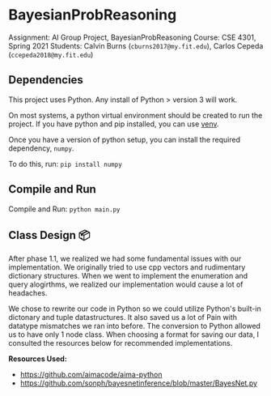 # BayesianProbReasoning

Assignment: AI Group Project, BayesianProbReasoning
Course: CSE 4301, Spring 2021
Students: Calvin Burns (`cburns2017@my.fit.edu`), Carlos Cepeda (`ccepeda2018@my.fit.edu`)

## Dependencies 

This project uses Python. Any install of Python > version 3 will work.

On most systems, a python virtual environment should be created to run the project. If you have python and pip installed, you can use [venv](https://docs.python.org/3/library/venv.html#module-venv).

Once you have a version of python setup, you can install the required dependency, `numpy`. 

To do this, run: `pip install numpy`

## Compile and Run

Compile and Run: `python main.py`

## Class Design :package:

After phase 1.1, we realized we had some fundamental issues with our implementation. We originally tried to use cpp vectors and rudimentary dictionary structures. When we went to implement the enumeration and query alogirthms, we realized our implementation would cause a lot of headaches.

We chose to rewrite our code in Python so we could utilize Python's built-in dictonary and tuple datastructures. It also saved us a lot of Pain with datatype mismatches we ran into before. The conversion to Python allowed us to have only 1 node class. When choosing a format for saving our data, I consulted the resources below for recommended implementations.

**Resources Used:**

- https://github.com/aimacode/aima-python
- https://github.com/sonph/bayesnetinference/blob/master/BayesNet.py
